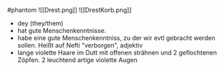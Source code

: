#phantom 
![[Drest.png]]
![[DrestKorb.png]]
- dey (they/them)
- hat gute Menschenkenntnisse. 
- habe eine gute Menschenkenntniss, zu der wir evtl gebracht werden sollen. Heißt auf Nefti "verborgen", adjektiv
- lange violette Haare im Dutt mit offenen strähnen und 2 geflochtenen Zöpfen. 2 leuchtend artige violette Augen